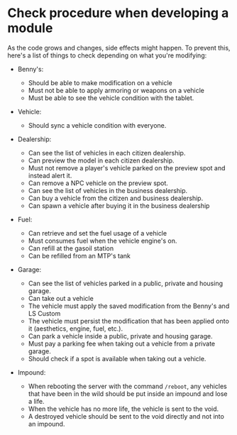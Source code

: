# Check procedure when developing a module

As the code grows and changes, side effects might happen. To prevent this, here's a list of things to check depending on what you're modifying:

- Benny's:
  - Should be able to make modification on a vehicle
  - Must not be able to apply armoring or weapons on a vehicle
  - Must be able to see the vehicle condition with the tablet.

- Vehicle:
  - Should sync a vehicle condition with everyone.

- Dealership:
  - Can see the list of vehicles in each citizen dealership.
  - Can preview the model in each citizen dealership.
  - Must not remove a player's vehicle parked on the preview spot and instead alert it.
  - Can remove a NPC vehicle on the preview spot.
  - Can see the list of vehicles in the business dealership.
  - Can buy a vehicle from the citizen and business dealership.
  - Can spawn a vehicle after buying it in the business dealership

- Fuel:
  - Can retrieve and set the fuel usage of a vehicle
  - Must consumes fuel when the vehicle engine's on.
  - Can refill at the gasoil station
  - Can be refilled from an MTP's tank

- Garage:
  - Can see the list of vehicles parked in a public, private and housing garage.
  - Can take out a vehicle
  - The vehicle must apply the saved modification from the Benny's and LS Custom
  - The vehicle must persist the modification that has been applied onto it (aesthetics, engine, fuel, etc.).
  - Can park a vehicle inside a public, private and housing garage.
  - Must pay a parking fee when taking out a vehicle from a private garage.
  - Should check if a spot is available when taking out a vehicle.

- Impound:
  - When rebooting the server with the command `/reboot`, any vehicles that have been in the wild should be put inside an impound and lose a life.
  - When the vehicle has no more life, the vehicle is sent to the void.
  - A destroyed vehicle should be sent to the void directly and not into an impound.
